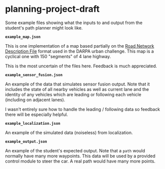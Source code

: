 # planning-project-draft

Some example files showing what the inputs to and output from the student's path planner might look like.

**`example_map.json`**

This is one implementation of a map based partially on the [Road Network Description File](https://www.grandchallenge.org/grandchallenge/docs/RNDF_MDF_Formats_031407.pdf) format used in the DARPA urban challenge. This map is a cyclical one with 150 "segments" of 4 lane highway.

This is the most uncertain of the files here. Feedback is much appreciated.

**`example_sensor_fusion.json`**

An example of the data that simulates sensor fusion output. Note that it includes the state of all nearby vehicles as well as current lane and the identity of any vehicles which are leading or following each vehicle (including on adjacent lanes).

I wasn't entirely sure how to handle the leading / following data so feedback there will be especially helpful.

**`example_localization.json`**

An example of the simulated data (noiseless) from localization.

**`example_output.json`**

An example of the student's expected output. Note that a `path` would normally have many more waypoints. This data will be used by a provided control module to steer the car. A real path would have many more points.

